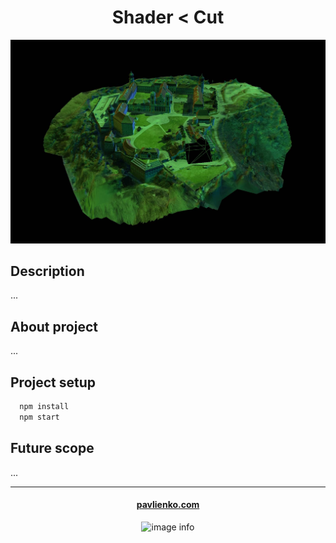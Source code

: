 # <div align="center">Shader < Cut</div>

<div align="center"/>
<img width="600" alt="main-logo" src="./assets/cover.jpeg" />
</div>

<!-- # <div align="center">[Live Demo](https://pavlienko.github.io/r3f-simple-grass-shader)</div> -->

## Description
...

## About project

...

## Project setup

```js
  npm install
  npm start
```

## Future scope

...

---

<div align="center">

#### [pavlienko.com](https://pavlienko.com)
![image info](./src/assets/pface64.png)

</div>